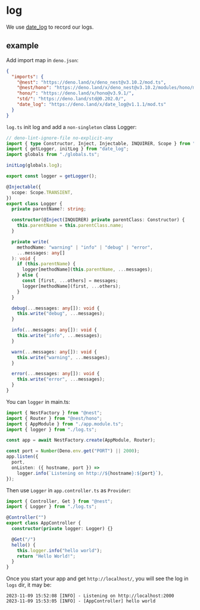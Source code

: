# log

We use [date_log](https://deno.land/x/date_log@v1.1.1/mod.ts) to record our
logs.

## example

Add import map in `deno.json`:

```json
{
  "imports": {
    "@nest": "https://deno.land/x/deno_nest@v3.10.2/mod.ts",
    "@nest/hono": "https://deno.land/x/deno_nest@v3.10.2/modules/hono/mod.ts",
    "hono/": "https://deno.land/x/hono@v3.9.1/",
    "std/": "https://deno.land/std@0.202.0/",
    "date_log": "https://deno.land/x/date_log@v1.1.1/mod.ts"
  }
}
```

`log.ts` init log and add a `non-singleton` class Logger:

```ts
// deno-lint-ignore-file no-explicit-any
import { type Constructor, Inject, Injectable, INQUIRER, Scope } from "@nest";
import { getLogger, initLog } from "date_log";
import globals from "./globals.ts";

initLog(globals.log);

export const logger = getLogger();

@Injectable({
  scope: Scope.TRANSIENT,
})
export class Logger {
  private parentName?: string;

  constructor(@Inject(INQUIRER) private parentClass: Constructor) {
    this.parentName = this.parentClass.name;
  }

  private write(
    methodName: "warning" | "info" | "debug" | "error",
    ...messages: any[]
  ): void {
    if (this.parentName) {
      logger[methodName](this.parentName, ...messages);
    } else {
      const [first, ...others] = messages;
      logger[methodName](first, ...others);
    }
  }

  debug(...messages: any[]): void {
    this.write("debug", ...messages);
  }

  info(...messages: any[]): void {
    this.write("info", ...messages);
  }

  warn(...messages: any[]): void {
    this.write("warning", ...messages);
  }

  error(...messages: any[]): void {
    this.write("error", ...messages);
  }
}
```

You can `logger` in main.ts:

```ts
import { NestFactory } from "@nest";
import { Router } from "@nest/hono";
import { AppModule } from "./app.module.ts";
import { logger } from "./log.ts";

const app = await NestFactory.create(AppModule, Router);

const port = Number(Deno.env.get("PORT") || 2000);
app.listen({
  port,
  onListen: ({ hostname, port }) =>
    logger.info(`Listening on http://${hostname}:${port}`),
});
```

Then use `Logger` in `app.controller.ts` as `Provider`:

```ts
import { Controller, Get } from "@nest";
import { Logger } from "./log.ts";

@Controller("")
export class AppController {
  constructor(private logger: Logger) {}

  @Get("/")
  hello() {
    this.logger.info("hello world");
    return "Hello World!";
  }
}
```

Once you start your app and get `http://localhost/`, you will see the log in
`logs` dir, it may be:

```log
2023-11-09 15:52:08 [INFO] - Listening on http://localhost:2000
2023-11-09 15:53:05 [INFO] - [AppController] hello world
```
